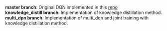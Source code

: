 **master branch**: Original DQN implemented in this [repo](https://github.com/metalbubble/DeepRL-Tutorials)  
**knowledge_distill branch**: Implementation of knowledge distillation method.  
**multi_dpn branch**: Implementation of multi_dqn and joint training with knowledge distillation method.  
